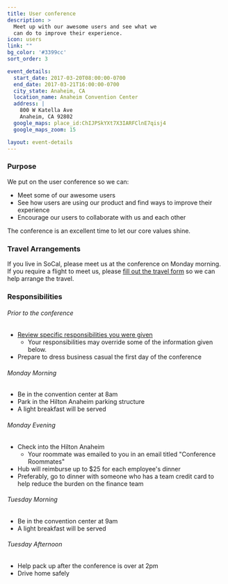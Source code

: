 ```yaml
---
title: User conference
description: >
  Meet up with our awesome users and see what we
  can do to improve their experience.
icon: users
link: ""
bg_color: '#3399cc'
sort_order: 3

event_details:
  start_date: 2017-03-20T08:00:00-0700
  end_date: 2017-03-21T16:00:00-0700
  city_state: Anaheim, CA
  location_name: Anaheim Convention Center
  address: |
    800 W Katella Ave
    Anaheim, CA 92802
  google_maps: place_id:ChIJPSkYXt7X3IARFClnE7qisj4
  google_maps_zoom: 15

layout: event-details
---
```


### Purpose

We put on the user conference so we can:
- Meet some of our awesome users
- See how users are using our product and find ways to improve their experience
- Encourage our users to collaborate with us and each other

The conference is an excellent time to let our core values shine.

### Travel Arrangements

If you live in SoCal, please meet us at the conference on Monday morning.  If you require a flight to meet us, please [fill out the travel form](#) so we can help arrange the travel.

### Responsibilities

###### Prior to the conference
- [Review specific responsibilities you were given](#)
  - Your responsibilities may override some of the information given below.
- Prepare to dress business casual the first day of the conference

###### Monday Morning
- Be in the convention center at 8am
- Park in the Hilton Anaheim parking structure
- A light breakfast will be served

###### Monday Evening
- Check into the Hilton Anaheim
  - Your roommate was emailed to you in an email titled "Conference Roommates"
- Hub will reimburse up to $25 for each employee's dinner
- Preferably, go to dinner with someone who has a team credit card to help reduce the burden on the finance team

###### Tuesday Morning
- Be in the convention center at 9am
- A light breakfast will be served

###### Tuesday Afternoon
- Help pack up after the conference is over at 2pm
- Drive home safely
